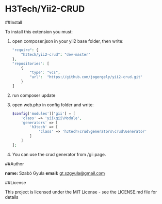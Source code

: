 # H3Tech/Yii2-CRUD #

##Install

To install this extension you must:

1. open composer.json in your yii2 base folder, then write: 
	````php
	"require": {
		"h3tech/yii2-crud": "dev-master"
    },
	"repositories": [
        {
            "type": "vcs",
            "url":  "https://github.com/jogergely/yii2-crud.git"
        }
    ]
	````

2. run composer update

3. open web.php in config folder and write:
	````php
	$config['modules']['gii'] = [
        'class' => 'yii\gii\Module',
        'generators' => [
            'h3tech' => [
                'class' => 'h3tech\crud\generators\crud\Generator'
            ]
        ]
    ];
	````

4. You can use the crud generator from /gii page.

##Author

**name:** Szabó Gyula
**email:** gt.szgyula@gmail.com

##License

This project is licensed under the MIT License - see the LICENSE.md file for details
